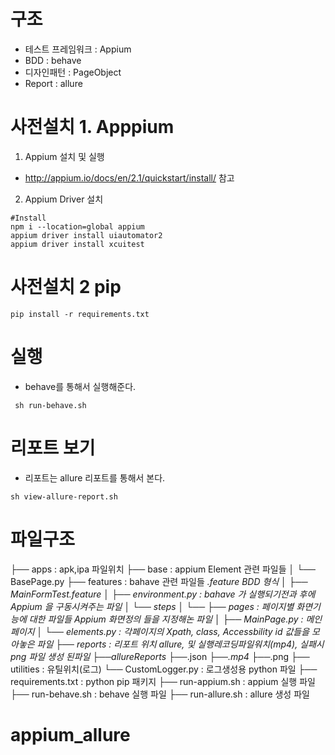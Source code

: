 # 구조
- 테스트 프레임워크 : Appium
- BDD : behave
- 디자인패턴 : PageObject
- Report : allure

# 사전설치 1. Apppium
1. Appium 설치 및 실행
- http://appium.io/docs/en/2.1/quickstart/install/ 참고

2. Appium Driver 설치
```
#Install
npm i --location=global appium
appium driver install uiautomator2
appium driver install xcuitest

```
# 사전설치 2 pip
```
pip install -r requirements.txt
```

# 실행
- behave를 통해서 실행해준다.

```
 sh run-behave.sh 
```


# 리포트 보기
- 리포트는 allure 리포트를 통해서 본다.
```
sh view-allure-report.sh
```

# 파일구조
├── apps : apk,ipa 파일위치
├── base : appium Element 관련 파일들
│   └── BasePage.py
├── features : bahave 관련 파일들 *.feature BDD 형식
│   ├── MainFormTest.feature
│   ├── environment.py : bahave 가 실행되기전과 후에 Appium 을 구동시켜주는 파일
│   └── steps
│       └── 
├── pages : 페이지별 화면기능에 대한 파일들 Appium 화면정의 들을 지정해논 파일
│   ├── MainPage.py  : 메인페이지
│   └── elements.py  : 각페이지의 Xpath, class, Accessbility id 값들을 모아놓은 파일
├── reports : 리포트 위치 allure, 및 실행레코딩파일워치(mp4), 실패시 png 파일 생성 된파일
    ├──allureReports
        ├──*.json
    ├──*.mp4
    ├──*.png
├── utilities : 유틸위치(로그)
    └── CustomLogger.py : 로그생성용 python 파일
├── requirements.txt : python pip 패키지
├── run-appium.sh : appium 실행 파일
├── run-behave.sh : behave 실행 파일
├── run-allure.sh : allure 생성 파일
# appium_allure
